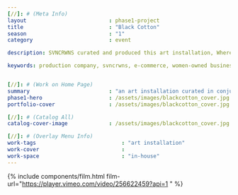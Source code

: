 ```yaml
---
[//]: # (Meta Info)
layout                          : phase1-project
title 					        : "Black Cotton"
season				            : "1"
category 						: event

description: SVNCRWNS curated and produced this art installation, Where We Begin, as an activation alongside a play, Black Cotton, that premiered at Single Carrot Theater in Baltimore, MD.

keywords: production company, svncrwns, e-commerce, women-owned businesses, creative team, consulting, business operations, launch my brand, manage my brand, photography, videography, special projects


[//]: # (Work on Home Page)
summary                         : "an art installation curated in conjunction with Noisy Tenants' play production, Black Cotton"
phase1-hero                     : /assets/images/blackcotton_cover.jpg
portfolio-cover 				: /assets/images/blackcotton_cover.jpg

[//]: # (Catalog All)
catalog-cover-image				: /assets/images/blackcotton_cover.jpg

[//]: # (Overlay Menu Info)
work-tags 							: "art installation"
work-cover							:
work-space 							: "in-house"
---
```

{% include components/film.html film-url="https://player.vimeo.com/video/256622459?api=1 " %}
